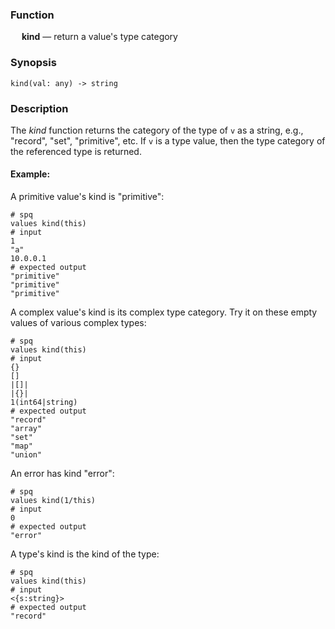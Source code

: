 ### Function

&emsp; **kind** &mdash; return a value's type category

### Synopsis

```
kind(val: any) -> string
```

### Description

The _kind_ function returns the category of the type of `v` as a string,
e.g., "record", "set", "primitive", etc.  If `v` is a type value,
then the type category of the referenced type is returned.

#### Example:

A primitive value's kind is "primitive":
```mdtest-spq
# spq
values kind(this)
# input
1
"a"
10.0.0.1
# expected output
"primitive"
"primitive"
"primitive"
```

A complex value's kind is its complex type category.  Try it on
these empty values of various complex types:
```mdtest-spq
# spq
values kind(this)
# input
{}
[]
|[]|
|{}|
1(int64|string)
# expected output
"record"
"array"
"set"
"map"
"union"
```

An error has kind "error":
```mdtest-spq
# spq
values kind(1/this)
# input
0
# expected output
"error"
```

A type's kind is the kind of the type:
```mdtest-spq
# spq
values kind(this)
# input
<{s:string}>
# expected output
"record"
```
